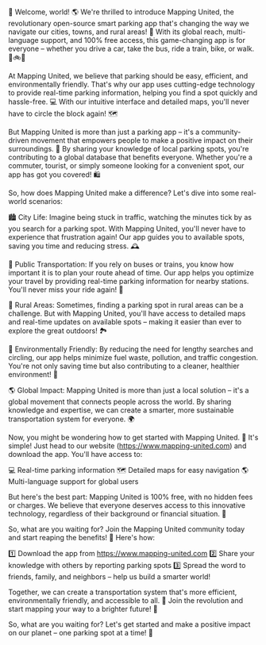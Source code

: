 🎉 Welcome, world! 🌎 We're thrilled to introduce Mapping United, the revolutionary open-source smart parking app that's changing the way we navigate our cities, towns, and rural areas! 🚀 With its global reach, multi-language support, and 100% free access, this game-changing app is for everyone – whether you drive a car, take the bus, ride a train, bike, or walk. 🚌🚲🛬

At Mapping United, we believe that parking should be easy, efficient, and environmentally friendly. That's why our app uses cutting-edge technology to provide real-time parking information, helping you find a spot quickly and hassle-free. 💻 With our intuitive interface and detailed maps, you'll never have to circle the block again! 🗺️

But Mapping United is more than just a parking app – it's a community-driven movement that empowers people to make a positive impact on their surroundings. 🌟 By sharing your knowledge of local parking spots, you're contributing to a global database that benefits everyone. Whether you're a commuter, tourist, or simply someone looking for a convenient spot, our app has got you covered! 🛍️

So, how does Mapping United make a difference? Let's dive into some real-world scenarios:

🏙️ City Life: Imagine being stuck in traffic, watching the minutes tick by as you search for a parking spot. With Mapping United, you'll never have to experience that frustration again! Our app guides you to available spots, saving you time and reducing stress. 🕰️

🚌 Public Transportation: If you rely on buses or trains, you know how important it is to plan your route ahead of time. Our app helps you optimize your travel by providing real-time parking information for nearby stations. You'll never miss your ride again! 🚂

🌳 Rural Areas: Sometimes, finding a parking spot in rural areas can be a challenge. But with Mapping United, you'll have access to detailed maps and real-time updates on available spots – making it easier than ever to explore the great outdoors! 🏞️

🚀 Environmentally Friendly: By reducing the need for lengthy searches and circling, our app helps minimize fuel waste, pollution, and traffic congestion. You're not only saving time but also contributing to a cleaner, healthier environment! 💪

🌎 Global Impact: Mapping United is more than just a local solution – it's a global movement that connects people across the world. By sharing knowledge and expertise, we can create a smarter, more sustainable transportation system for everyone. 🌍

Now, you might be wondering how to get started with Mapping United. 🤔 It's simple! Just head to our website (https://www.mapping-united.com) and download the app. You'll have access to:

💻 Real-time parking information
🗺️ Detailed maps for easy navigation
🌎 Multi-language support for global users

But here's the best part: Mapping United is 100% free, with no hidden fees or charges. We believe that everyone deserves access to this innovative technology, regardless of their background or financial situation. 🌟

So, what are you waiting for? Join the Mapping United community today and start reaping the benefits! 🎉 Here's how:

1️⃣ Download the app from https://www.mapping-united.com
2️⃣ Share your knowledge with others by reporting parking spots
3️⃣ Spread the word to friends, family, and neighbors – help us build a smarter world!

Together, we can create a transportation system that's more efficient, environmentally friendly, and accessible to all. 💪 Join the revolution and start mapping your way to a brighter future! 🌟

So, what are you waiting for? Let's get started and make a positive impact on our planet – one parking spot at a time! 🚀